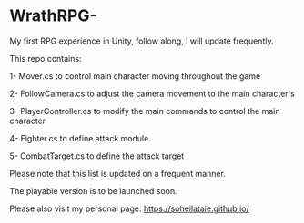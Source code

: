 # WrathRPG-
My first RPG experience in Unity, follow along, I will update frequently. 

This repo contains: 

1- Mover.cs to control main character moving throughout the game 

2- FollowCamera.cs to adjust the camera movement to the main character's

3- PlayerController.cs to modify the main commands to control the main character

4- Fighter.cs to define attack module

5- CombatTarget.cs to define the attack target

Please note that this list is updated on a frequent manner.

The playable version is to be launched soon.

Please also visit my personal page: https://soheilataie.github.io/
